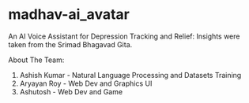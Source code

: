 # madhav-ai_avatar
An AI Voice Assistant for Depression Tracking and Relief: Insights were taken from the Srimad Bhagavad Gita.


About The Team:
1. Ashish Kumar - Natural Language Processing and Datasets Training
2. Aryayan Roy - Web Dev and Graphics UI
3. Ashutosh - Web Dev and Game

